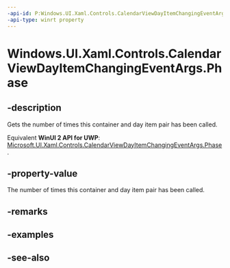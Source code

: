 ```yaml
---
-api-id: P:Windows.UI.Xaml.Controls.CalendarViewDayItemChangingEventArgs.Phase
-api-type: winrt property
---
```


<!-- Property syntax
public uint Phase { get; }
-->

# Windows.UI.Xaml.Controls.CalendarViewDayItemChangingEventArgs.Phase

## -description
Gets the number of times this container and day item pair has been called.

Equivalent **WinUI 2 API for UWP**: [Microsoft.UI.Xaml.Controls.CalendarViewDayItemChangingEventArgs.Phase](/windows/winui/api/microsoft.ui.xaml.controls.calendarviewdayitemchangingeventargs.phase).

## -property-value
The number of times this container and day item pair has been called.

## -remarks

## -examples

## -see-also
